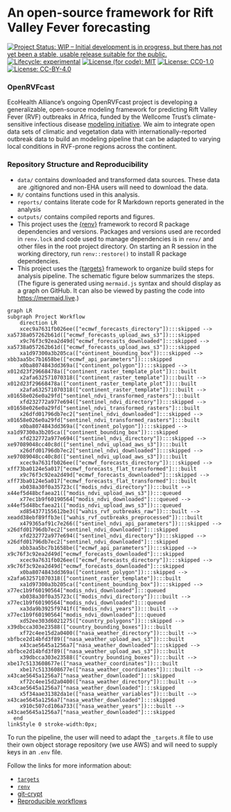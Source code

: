 
<!-- README.md is generated from README.Rmd. Please edit that file -->

# An open-source framework for Rift Valley Fever forecasting

<!-- badges: start -->

[![Project Status: WIP – Initial development is in progress, but there
has not yet been a stable, usable release suitable for the
public.](https://www.repostatus.org/badges/latest/wip.svg)](https://www.repostatus.org/#wip)
[![Lifecycle:
experimental](https://img.shields.io/badge/lifecycle-experimental-orange.svg)](https://lifecycle.r-lib.org/articles/stages.html#experimental)
[![License (for code):
MIT](https://img.shields.io/badge/License%20(for%20code)-MIT-green.svg)](https://opensource.org/licenses/MIT)
[![License:
CC0-1.0](https://img.shields.io/badge/License%20(for%20data)-CC0_1.0-lightgrey.svg)](http://creativecommons.org/publicdomain/zero/1.0/)
[![License:
CC-BY-4.0](https://img.shields.io/badge/License%20(for%20text)-CC_BY_4.0-blue.svg)](http://creativecommons.org/publicdomain/zero/1.0/)
<!-- badges: end -->

### OpenRVFcast

EcoHealth Alliance’s ongoing OpenRVFcast project is developing a
generalizable, open-source modeling framework for predicting Rift Valley
Fever (RVF) outbreaks in Africa, funded by the Wellcome Trust’s
climate-sensitive infectious disease [modeling
initiative](https://wellcome.org/news/digital-tools-climate-sensitive-infectious-disease).
We aim to integrate open data sets of climatic and vegetation data with
internationally-reported outbreak data to build an modeling pipeline
that can be adapted to varying local conditions in RVF-prone regions
across the continent.

### Repository Structure and Reproducibility

- `data/` contains downloaded and transformed data sources. These data
  are .gitignored and non-EHA users will need to download the data.
- `R/` contains functions used in this analysis.
- `reports/` contains literate code for R Markdown reports generated in
  the analysis
- `outputs/` contains compiled reports and figures.
- This project uses the [{renv}](https://rstudio.github.io/renv/)
  framework to record R package dependencies and versions. Packages and
  versions used are recorded in `renv.lock` and code used to manage
  dependencies is in `renv/` and other files in the root project
  directory. On starting an R session in the working directory, run
  `renv::restore()` to install R package dependencies.
- This project uses the
  [{targets}](https://wlandau.github.io/targets-manual/) framework to
  organize build steps for analysis pipeline. The schematic figure below
  summarizes the steps. (The figure is generated using `mermaid.js`
  syntax and should display as a graph on GitHub. It can also be viewed
  by pasting the code into <https://mermaid.live>.)

``` mermaid
graph LR
subgraph Project Workflow
    direction LR
    xcec9a7631fb026ee(["ecmwf_forecasts_directory"]):::skipped --> xa5738a057262b61d(["ecmwf_forecasts_upload_aws_s3"]):::skipped
    x9c76f3c92ea2d49d["ecmwf_forecasts_downloaded"]:::skipped --> xa5738a057262b61d(["ecmwf_forecasts_upload_aws_s3"]):::skipped
    xa1d97300a3b205ca(["continent_bounding_box"]):::skipped --> xbb3aa5bc7b1658be(["ecmwf_api_parameters"]):::skipped
    x0ba8074843dd369a(["continent_polygon"]):::skipped --> x012d23f29668478a(["continent_raster_template_plot"]):::built
    x2afa632571070318(["continent_raster_template"]):::built --> x012d23f29668478a(["continent_raster_template_plot"]):::built
    x2afa632571070318(["continent_raster_template"]):::built --> x01658e026e0a29fd["sentinel_ndvi_transformed_rasters"]:::built
    xfd232772a977e694(["sentinel_ndvi_directory"]):::skipped --> x01658e026e0a29fd["sentinel_ndvi_transformed_rasters"]:::built
    x26dfd01796db7ec2["sentinel_ndvi_downloaded"]:::skipped --> x01658e026e0a29fd["sentinel_ndvi_transformed_rasters"]:::built
    x0ba8074843dd369a(["continent_polygon"]):::skipped --> xa1d97300a3b205ca(["continent_bounding_box"]):::skipped
    xfd232772a977e694(["sentinel_ndvi_directory"]):::skipped --> xe97089048cc40c8d(["sentinel_ndvi_upload_aws_s3"]):::built
    x26dfd01796db7ec2["sentinel_ndvi_downloaded"]:::skipped --> xe97089048cc40c8d(["sentinel_ndvi_upload_aws_s3"]):::built
    xcec9a7631fb026ee(["ecmwf_forecasts_directory"]):::skipped --> xff73ba0124e5a017["ecmwf_forecasts_flat_transformed"]:::built
    x9c76f3c92ea2d49d["ecmwf_forecasts_downloaded"]:::skipped --> xff73ba0124e5a017["ecmwf_forecasts_flat_transformed"]:::built
    xb038a30f0a35723c(["modis_ndvi_directory"]):::built --> x44ef5d48bcfaea21(["modis_ndvi_upload_aws_s3"]):::queued
    x77ec1b9f60190564["modis_ndvi_downloaded"]:::queued --> x44ef5d48bcfaea21(["modis_ndvi_upload_aws_s3"]):::queued
    xd854377155612be3(["wahis_rvf_outbreaks_raw"]):::built --> xeadd38ebf89ffb3e(["wahis_rvf_outbreaks_preprocessed"]):::built
    x479365af91c7e266(["sentinel_ndvi_api_parameters"]):::skipped --> x26dfd01796db7ec2["sentinel_ndvi_downloaded"]:::skipped
    xfd232772a977e694(["sentinel_ndvi_directory"]):::skipped --> x26dfd01796db7ec2["sentinel_ndvi_downloaded"]:::skipped
    xbb3aa5bc7b1658be(["ecmwf_api_parameters"]):::skipped --> x9c76f3c92ea2d49d["ecmwf_forecasts_downloaded"]:::skipped
    xcec9a7631fb026ee(["ecmwf_forecasts_directory"]):::skipped --> x9c76f3c92ea2d49d["ecmwf_forecasts_downloaded"]:::skipped
    x0ba8074843dd369a(["continent_polygon"]):::skipped --> x2afa632571070318(["continent_raster_template"]):::built
    xa1d97300a3b205ca(["continent_bounding_box"]):::skipped --> x77ec1b9f60190564["modis_ndvi_downloaded"]:::queued
    xb038a30f0a35723c(["modis_ndvi_directory"]):::built --> x77ec1b9f60190564["modis_ndvi_downloaded"]:::queued
    xa3da9b3925f9741f(["modis_ndvi_years"]):::built --> x77ec1b9f60190564["modis_ndvi_downloaded"]:::queued
    xd52ee303d6021275(["country_polygons"]):::skipped --> x39dbcca303e23588(["country_bounding_boxes"]):::built
    xf72c4ee15d2a0400(["nasa_weather_directory"]):::built --> xbfbce2d14bfd3f89(["nasa_weather_upload_aws_s3"]):::built
    x43cae5645a1256a7["nasa_weather_downloaded"]:::skipped --> xbfbce2d14bfd3f89(["nasa_weather_upload_aws_s3"]):::built
    x39dbcca303e23588(["country_bounding_boxes"]):::built --> xbe17c5133608677e(["nasa_weather_coordinates"]):::built
    xbe17c5133608677e(["nasa_weather_coordinates"]):::built --> x43cae5645a1256a7["nasa_weather_downloaded"]:::skipped
    xf72c4ee15d2a0400(["nasa_weather_directory"]):::built --> x43cae5645a1256a7["nasa_weather_downloaded"]:::skipped
    x5f34aae31382da1e(["nasa_weather_variables"]):::built --> x43cae5645a1256a7["nasa_weather_downloaded"]:::skipped
    x910c507cd106a733(["nasa_weather_years"]):::built --> x43cae5645a1256a7["nasa_weather_downloaded"]:::skipped
  end
linkStyle 0 stroke-width:0px;
```

To run the pipeline, the user will need to adapt the `_targets.R` file
to use their own object storage repository (we use AWS) and will need to
supply keys in an `.env` file.

Follow the links for more information about:

- [`targets`](https://ecohealthalliance.github.io/eha-ma-handbook/3-projects.html#targets)
- [`renv`](https://ecohealthalliance.github.io/eha-ma-handbook/3-projects.html#package-management-with-renv)  
- [git-crypt](https://ecohealthalliance.github.io/eha-ma-handbook/16-encryption.html)
- [Reproducible
  workflows](https://github.com/ecohealthalliance/building-blocks-of-reproducibility)
